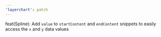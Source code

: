 ```yaml
---
'layerchart': patch
---
```


feat(Spline): Add `value` to `startContent` and `endContent` snippets to easily access the `x` and `y` data values
